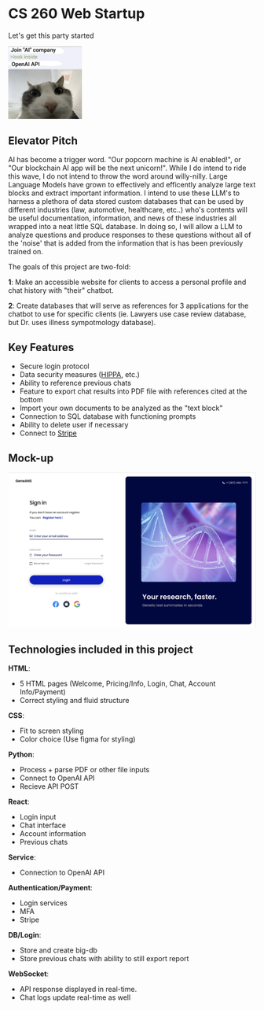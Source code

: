 # CS 260 Web Startup
Let's get this party started
<p align="left">
  <img src="https://github.com/ethan-mcq/startup/blob/main/ref_images/cat.png" width="150" height="auto"/>
</p>

## Elevator Pitch
AI has become a trigger word. "Our popcorn machine is AI enabled!", or "Our blockchain AI app will be the next unicorn!". While I do intend to ride this wave, I do not intend to throw the word around willy-nilly. Large Language Models have grown to effectively and efficently analyze large text blocks and extract important information. I intend to use these LLM's to harness a plethora of data stored custom databases that can be used by different industries (law, automotive, healthcare, etc..) who's contents will be useful documentation, information, and news of these industries all wrapped into a neat little SQL database. In doing so, I will allow a LLM to analyze questions and produce responses to these questions without all of the 'noise' that is added from the information that is has been previously trained on. 

The goals of this project are two-fold:

**1**: Make an accessible website for clients to access a personal profile and chat history with "their" chatbot.

**2**: Create databases that will serve as references for 3 applications for the chatbot to use for specific clients (ie. Lawyers use case review database, but Dr. uses illness sympotmology database).

## Key Features
- Secure login protocol
- Data security measures ([HIPPA](https://community.openai.com/t/how-did-you-achieve-hipaa-compliance/555659/5), etc.)
- Ability to reference previous chats
- Feature to export chat results into PDF file with references cited at the bottom
- Import your own documents to be analyzed as the "text block"
- Connection to SQL database with functioning prompts
- Ability to delete user if necessary
- Connect to [Stripe](https://stripe.com/?utm_campaign=AMER_US_en_Google_Search_Brand_Stripe_EXA-20839462206&utm_medium=cpc&utm_source=google&ad_content=683853401230&utm_term=stripe&utm_matchtype=e&utm_adposition=&utm_device=c&gad_source=1&gclid=Cj0KCQjwrp-3BhDgARIsAEWJ6SztNPLBb-gTaIHuWrXlFw7aeVBBvILJJo5InV-K3_JZlfDR2aPjIpkaAr83EALw_wcB)

## Mock-up

<p align="left">
  <img src="https://github.com/ethan-mcq/startup/blob/main/ref_images/login.png" width="1000" height="auto"/>
</p>

## Technologies included in this project
**HTML**: 
  - 5 HTML pages (Welcome, Pricing/Info, Login, Chat, Account Info/Payment)
  - Correct styling and fluid structure

**CSS**: 
  - Fit to screen styling
  - Color choice (Use figma for styling)

**Python**: 
  - Process + parse PDF or other file inputs
  - Connect to OpenAI API
  - Recieve API POST

**React**:
  - Login input
  - Chat interface
  - Account information
  - Previous chats

**Service**:
  - Connection to OpenAI API

**Authentication/Payment**:
  - Login services
  - MFA
  - Stripe

**DB/Login**:
  - Store and create big-db
  - Store previous chats with ability to still export report
  
**WebSocket**:
  - API response displayed in real-time.
  - Chat logs update real-time as well
